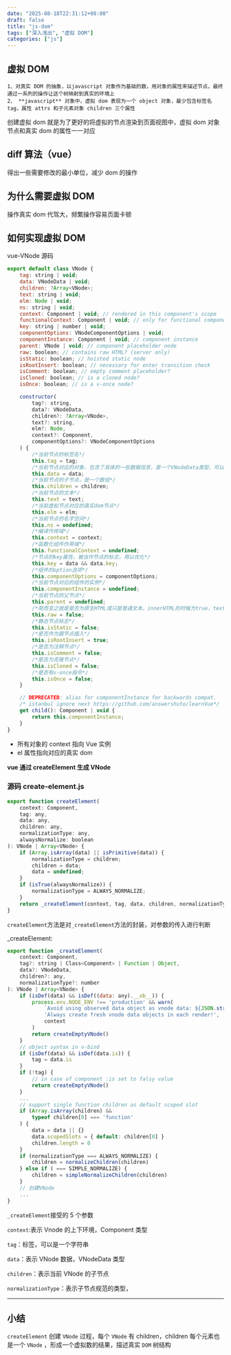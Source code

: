 ```yaml
---
date: "2025-08-18T22:31:12+08:00"
draft: false
title: "js-dom"
tags: ["深入浅出", "虚拟 DOM"]
categories: ["js"]
---
```


## 虚拟 DOM

    1、对真实 DOM 的抽象，以javascript 对象作为基础的数，用对象的属性来描述节点，最终通过一系列的操作让这个树映射到真实的环境上
    2、 **javascript** 对象中，虚拟 dom 表现为一个 object 对象，最少包含标签名tag，属性 attrs 和子元素对象 children 三个属性

创建虚拟 dom 就是为了更好的将虚拟的节点渲染到页面视图中，虚拟 dom 对象节点和真实 dom 的属性一一对应

## diff 算法（vue）

得出一些需要修改的最小单位，减少 dom 的操作

## 为什么需要虚拟 DOM

操作真实 dom 代驾大，频繁操作容易页面卡顿

## 如何实现虚拟 DOM

vue-VNode 源码

```js
export default class VNode {
	tag: string | void;
	data: VNodeData | void;
	children: ?Array<VNode>;
	text: string | void;
	elm: Node | void;
	ns: string | void;
	context: Component | void; // rendered in this component's scope
	functionalContext: Component | void; // only for functional component root nodes
	key: string | number | void;
	componentOptions: VNodeComponentOptions | void;
	componentInstance: Component | void; // component instance
	parent: VNode | void; // component placeholder node
	raw: boolean; // contains raw HTML? (server only)
	isStatic: boolean; // hoisted static node
	isRootInsert: boolean; // necessary for enter transition check
	isComment: boolean; // empty comment placeholder?
	isCloned: boolean; // is a cloned node?
	isOnce: boolean; // is a v-once node?

	constructor(
		tag?: string,
		data?: VNodeData,
		children?: ?Array<VNode>,
		text?: string,
		elm?: Node,
		context?: Component,
		componentOptions?: VNodeComponentOptions
	) {
		/*当前节点的标签名*/
		this.tag = tag;
		/*当前节点对应的对象，包含了具体的一些数据信息，是一个VNodeData类型，可以参考VNodeData类型中的数据信息*/
		this.data = data;
		/*当前节点的子节点，是一个数组*/
		this.children = children;
		/*当前节点的文本*/
		this.text = text;
		/*当前虚拟节点对应的真实dom节点*/
		this.elm = elm;
		/*当前节点的名字空间*/
		this.ns = undefined;
		/*编译作用域*/
		this.context = context;
		/*函数化组件作用域*/
		this.functionalContext = undefined;
		/*节点的key属性，被当作节点的标志，用以优化*/
		this.key = data && data.key;
		/*组件的option选项*/
		this.componentOptions = componentOptions;
		/*当前节点对应的组件的实例*/
		this.componentInstance = undefined;
		/*当前节点的父节点*/
		this.parent = undefined;
		/*简而言之就是是否为原生HTML或只是普通文本，innerHTML的时候为true，textContent的时候为false*/
		this.raw = false;
		/*静态节点标志*/
		this.isStatic = false;
		/*是否作为跟节点插入*/
		this.isRootInsert = true;
		/*是否为注释节点*/
		this.isComment = false;
		/*是否为克隆节点*/
		this.isCloned = false;
		/*是否有v-once指令*/
		this.isOnce = false;
	}

	// DEPRECATED: alias for componentInstance for backwards compat.
	/* istanbul ignore next https://github.com/answershuto/learnVue*/
	get child(): Component | void {
		return this.componentInstance;
	}
}
```

- 所有对象的 context 指向 Vue 实例
- el 属性指向对应的真实 dom

**vue 通过 createElement 生成 VNode**

### 源码 create-element.js

```js
export function createElement(
	context: Component,
	tag: any,
	data: any,
	children: any,
	normalizationType: any,
	alwaysNormalize: boolean
): VNode | Array<VNode> {
	if (Array.isArray(data) || isPrimitive(data)) {
		normalizationType = children;
		children = data;
		data = undefined;
	}
	if (isTrue(alwaysNormalize)) {
		normalizationType = ALWAYS_NORMALIZE;
	}
	return _createElement(context, tag, data, children, normalizationType);
}
```

`createElement`方法是对`_createElement`方法的封装，对参数的传入进行判断

\_createElement:

```js
export function _createElement(
    context: Component,
    tag?: string | Class<Component> | Function | Object,
    data?: VNodeData,
    children?: any,
    normalizationType?: number
): VNode | Array<VNode> {
    if (isDef(data) && isDef((data: any).__ob__)) {
        process.env.NODE_ENV !== 'production' && warn(
            `Avoid using observed data object as vnode data: ${JSON.stringify(data)}\n` +
            'Always create fresh vnode data objects in each render!',
            context
        )
        return createEmptyVNode()
    }
    // object syntax in v-bind
    if (isDef(data) && isDef(data.is)) {
        tag = data.is
    }
    if (!tag) {
        // in case of component :is set to falsy value
        return createEmptyVNode()
    }
    ...
    // support single function children as default scoped slot
    if (Array.isArray(children) &&
        typeof children[0] === 'function'
    ) {
        data = data || {}
        data.scopedSlots = { default: children[0] }
        children.length = 0
    }
    if (normalizationType === ALWAYS_NORMALIZE) {
        children = normalizeChildren(children)
    } else if ( === SIMPLE_NORMALIZE) {
        children = simpleNormalizeChildren(children)
    }
	// 创建VNode
    ...
}
```

`_createElement`接受的 5 个参数

`context`:表示 Vnode 的上下环境，Component 类型

`tag`：标签，可以是一个字符串

`data`：表示 VNode 数据，VNodeData 类型

`children`：表示当前 VNode 的子节点

`normalizationType`：表示子节点规范的类型，

---

## 小结

`createElement` 创建 `VNode` 过程，每个 `VNode` 有 children，children 每个元素也是一个 `VNode` ，形成一个虚拟数的结果，描述真实 `DOM` 树结构
